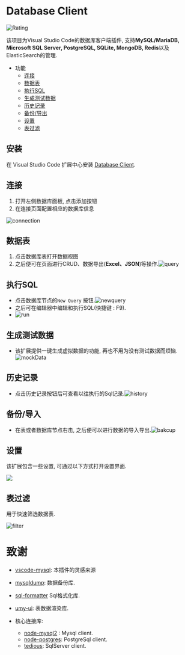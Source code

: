 # Database Client

![Rating](https://vsmarketplacebadge.apphb.com/rating-short/cweijan.vscode-mysql-client2.svg)

该项目为Visual Studio Code的数据库客户端插件, 支持**MySQL/MariaDB, Microsoft SQL Server, PostgreSQL, SQLite, MongoDB, Redis**以及ElasticSearch的管理.

- 功能
  - [连接](#连接)
  - [数据表](#数据表)
  - [执行SQL](#执行SQL)
  - [生成测试数据](#生成测试数据)
  - [历史记录](#历史记录)
  - [备份/导出](#备份/导出)
  - [设置](#设置)
  - [表过滤](#表过滤)

## 安装

在 Visual Studio Code 扩展中心安装 [Database Client](https://marketplace.visualstudio.com/items?itemName=cweijan.vscode-mysql-client2).

## 连接

1. 打开左侧数据库面板, 点击添加按钮
2. 在连接页面配置相应的数据库信息

![connection](images/connection.jpg)

## 数据表

1. 点击数据库表打开数据视图
2. 之后便可在页面进行CRUD、数据导出(**Excel、JSON**)等操作.![query](images/QueryTable.jpg)

## 执行SQL

* 点击数据库节点的`New Query` 按钮.![newquery](images/newquery.jpg)
* 之后可在编辑器中编辑和执行SQL(快捷键 : F9).
* ![run](images/run.jpg)

## 生成测试数据

- 该扩展提供一键生成虚拟数据的功能, 再也不用为没有测试数据而烦恼.![mockData](images/mockData.jpg)

## 历史记录

- 点击历史记录按钮后可查看以往执行的Sql记录.![history](images/history.jpg)

## 备份/导入

* 在表或者数据库节点右击, 之后便可以进行数据的导入导出.![bakcup](images/Backup.jpg)

## 设置

该扩展包含一些设置, 可通过以下方式打开设置界面.

![](images/1611910592756.png)

## 表过滤

用于快速筛选数据表.

![filter](images/filter.gif)

# 致谢

- [vscode-mysql](https://github.com/formulahendry/vscode-mysql): 本插件的灵感来源
- [mysqldump](https://github.com/bradzacher/mysqldum): 数据备份库.
- [sql-formatter](https://github.com/zeroturnaround/sql-formatter) Sql格式化库.
- [umy-ui](https://github.com/u-leo/umy-ui): 表数据渲染库.
- 核心连接库:

  - [node-mysql2](https://github.com/sidorares/node-mysql2) : Mysql client.
  - [node-postgres](https://github.com/brianc/node-postgres): PostgreSql client.
  - [tedious](https://github.com/tediousjs/tedious): SqlServer client.
